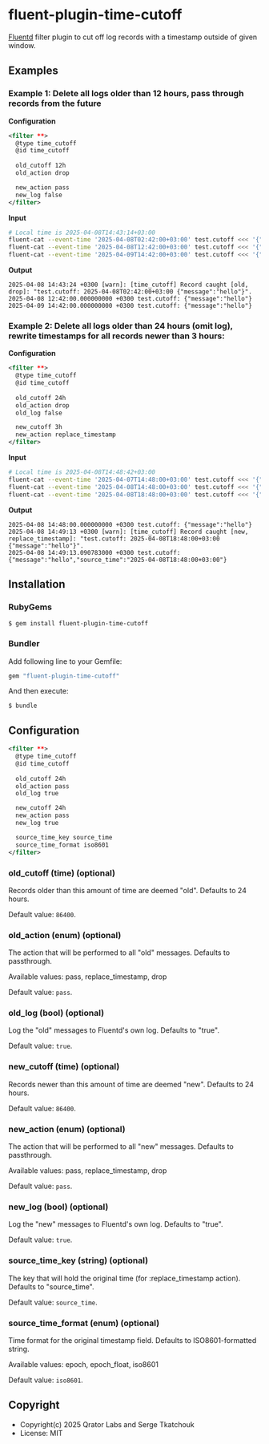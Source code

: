 # fluent-plugin-time-cutoff

[Fluentd](https://fluentd.org/) filter plugin to cut off log records with a timestamp outside of given window.

## Examples

### Example 1: Delete all logs older than 12 hours, pass through records from the future

**Configuration**

``` xml
<filter **>
  @type time_cutoff
  @id time_cutoff
 
  old_cutoff 12h
  old_action drop

  new_action pass
  new_log false
</filter>
```

**Input**

``` bash
# Local time is 2025-04-08T14:43:14+03:00
fluent-cat --event-time '2025-04-08T02:42:00+03:00' test.cutoff <<< '{"message": "hello"}'
fluent-cat --event-time '2025-04-08T12:42:00+03:00' test.cutoff <<< '{"message": "hello"}'
fluent-cat --event-time '2025-04-09T14:42:00+03:00' test.cutoff <<< '{"message": "hello"}'
```

**Output**

```
2025-04-08 14:43:24 +0300 [warn]: [time_cutoff] Record caught [old, drop]: "test.cutoff: 2025-04-08T02:42:00+03:00 {"message":"hello"}".
2025-04-08 12:42:00.000000000 +0300 test.cutoff: {"message":"hello"}
2025-04-09 14:42:00.000000000 +0300 test.cutoff: {"message":"hello"}
```

### Example 2: Delete all logs older than 24 hours (omit log), rewrite timestamps for all records newer than 3 hours:

**Configuration**

``` xml
<filter **>
  @type time_cutoff
  @id time_cutoff
 
  old_cutoff 24h
  old_action drop
  old_log false

  new_cutoff 3h
  new_action replace_timestamp
</filter>
```

**Input**

``` bash
# Local time is 2025-04-08T14:48:42+03:00
fluent-cat --event-time '2025-04-07T14:48:00+03:00' test.cutoff <<< '{"message": "hello"}'
fluent-cat --event-time '2025-04-08T14:48:00+03:00' test.cutoff <<< '{"message": "hello"}'
fluent-cat --event-time '2025-04-08T18:48:00+03:00' test.cutoff <<< '{"message": "hello"}'
```

**Output**

```
2025-04-08 14:48:00.000000000 +0300 test.cutoff: {"message":"hello"}
2025-04-08 14:49:13 +0300 [warn]: [time_cutoff] Record caught [new, replace_timestamp]: "test.cutoff: 2025-04-08T18:48:00+03:00 {"message":"hello"}".
2025-04-08 14:49:13.090783000 +0300 test.cutoff: {"message":"hello","source_time":"2025-04-08T18:48:00+03:00"}
```

## Installation

### RubyGems

```
$ gem install fluent-plugin-time-cutoff
```

### Bundler

Add following line to your Gemfile:

```ruby
gem "fluent-plugin-time-cutoff"
```

And then execute:

```
$ bundle
```

## Configuration

``` xml
<filter **>
  @type time_cutoff
  @id time_cutoff
 
  old_cutoff 24h
  old_action pass
  old_log true

  new_cutoff 24h
  new_action pass
  new_log true

  source_time_key source_time
  source_time_format iso8601
</filter>

```

### old_cutoff (time) (optional)

Records older than this amount of time are deemed "old". Defaults to 24 hours.

Default value: `86400`.

### old_action (enum) (optional)

The action that will be performed to all "old" messages. Defaults to passthrough.

Available values: pass, replace_timestamp, drop

Default value: `pass`.

### old_log (bool) (optional)

Log the "old" messages to Fluentd's own log. Defaults to "true".

Default value: `true`.

### new_cutoff (time) (optional)

Records newer than this amount of time are deemed "new". Defaults to 24 hours.

Default value: `86400`.

### new_action (enum) (optional)

The action that will be performed to all "new" messages. Defaults to passthrough.

Available values: pass, replace_timestamp, drop

Default value: `pass`.

### new_log (bool) (optional)

Log the "new" messages to Fluentd's own log. Defaults to "true".

Default value: `true`.

### source_time_key (string) (optional)

The key that will hold the original time (for :replace_timestamp action). Defaults to "source_time".

Default value: `source_time`.

### source_time_format (enum) (optional)

Time format for the original timestamp field. Defaults to ISO8601-formatted string.

Available values: epoch, epoch_float, iso8601

Default value: `iso8601`.

## Copyright

* Copyright(c) 2025 Qrator Labs and Serge Tkatchouk
* License: MIT
